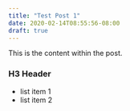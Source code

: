 ```yaml
---
title: "Test Post 1"
date: 2020-02-14T08:55:56-08:00
draft: true
---
```


This is the content within the post.

### H3 Header

- list item 1
- list item 2